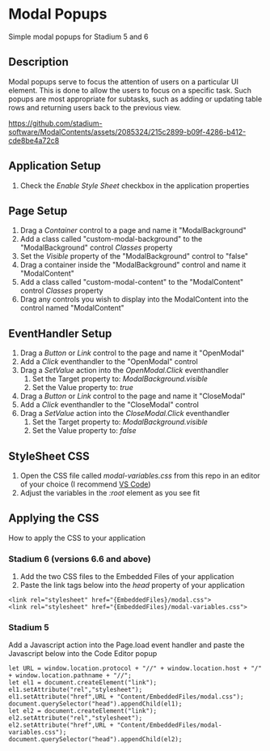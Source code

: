 # Modal Popups
Simple modal popups for Stadium 5 and 6

## Description
Modal popups serve to focus the attention of users on a particular UI element. This is done to allow the users to focus on a specific task. Such popups are most appropriate for subtasks, such as adding or updating table rows and returning users back to the previous view. 


https://github.com/stadium-software/ModalContents/assets/2085324/215c2899-b09f-4286-b412-cde8be4a72c8


## Application Setup
1. Check the *Enable Style Sheet* checkbox in the application properties

## Page Setup
1. Drag a *Container* control to a page and name it "ModalBackground"
2. Add a class called "custom-modal-background" to the "ModalBackground" control *Classes* property 
3. Set the *Visible* property of the "ModalBackground" control to "false"
4. Drag a container inside the "ModalBackground" control and name it "ModalContent"
5. Add a class called "custom-modal-content" to the "ModalContent" control *Classes* property 
6. Drag any controls you wish to display into the ModalContent into the control named "ModalContent"

## EventHandler Setup
1. Drag a *Button* or *Link* control to the page and name it "OpenModal"
2. Add a *Click* eventhandler to the "OpenModal" control
3. Drag a *SetValue* action into the *OpenModal.Click* eventhandler
   1. Set the Target property to: *ModalBackground.visible*
   2. Set the Value property to: *true*
4. Drag a *Button* or *Link* control to the page and name it "CloseModal"
2. Add a *Click* eventhandler to the "CloseModal" control
3. Drag a *SetValue* action into the *CloseModal.Click* eventhandler
   1. Set the Target property to: *ModalBackground.visible*
   2. Set the Value property to: *false*

## StyleSheet CSS
1. Open the CSS file called *modal-variables.css* from this repo in an editor of your choice (I recommend [VS Code](https://code.visualstudio.com/))
2. Adjust the variables in the *:root* element as you see fit

## Applying the CSS
How to apply the CSS to your application

### Stadium 6 (versions 6.6 and above)
1. Add the two CSS files to the Embedded Files of your application
2. Paste the link tags below into the *head* property of your application
```
<link rel="stylesheet" href="{EmbeddedFiles}/modal.css">
<link rel="stylesheet" href="{EmbeddedFiles}/modal-variables.css">
``` 

### Stadium 5
Add a Javascript action into the Page.load event handler and paste the Javascript below into the Code Editor popup
```
let URL = window.location.protocol + "//" + window.location.host + "/" + window.location.pathname + "//";
let el1 = document.createElement("link");
el1.setAttribute("rel","stylesheet");
el1.setAttribute("href",URL + "Content/EmbeddedFiles/modal.css");
document.querySelector("head").appendChild(el1);
let el2 = document.createElement("link");
el2.setAttribute("rel","stylesheet");
el2.setAttribute("href",URL + "Content/EmbeddedFiles/modal-variables.css");
document.querySelector("head").appendChild(el2);
``` 